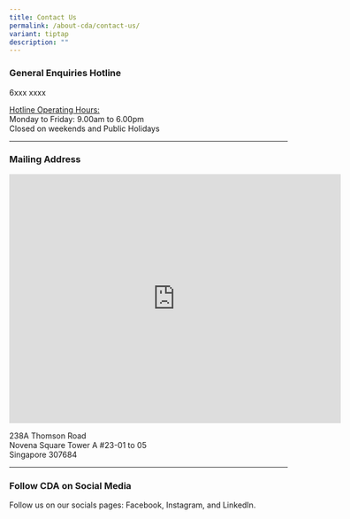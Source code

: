 ```yaml
---
title: Contact Us
permalink: /about-cda/contact-us/
variant: tiptap
description: ""
---
```

<h3>General Enquiries Hotline</h3>
<p>6xxx xxxx</p>
<p><u>Hotline Operating Hours:</u> 
<br>Monday to Friday: 9.00am to 6.00pm
<br>Closed on weekends and Public Holidays</p>
<hr>
<h3>Mailing Address</h3>
<p></p>
<div class="iframe-wrapper">
<iframe style="border:0;" height="450" width="600" allowfullscreen="true" frameborder="0" src="https://www.google.com/maps/embed?pb=!1m18!1m12!1m3!1d3988.7594561473657!2d103.84211773844537!3d1.3200512939920326!2m3!1f0!2f0!3f0!3m2!1i1024!2i768!4f13.1!3m3!1m2!1s0x31da19e770c9e2af%3A0x8619e5c7ed6e72b!2s238A%20Thomson%20Rd%2C%20Singapore%20307684!5e0!3m2!1sen!2ssg!4v1719303363843!5m2!1sen!2ssg"></iframe>
</div>
<p>238A Thomson Road
<br>Novena Square Tower A #23-01 to 05
<br>Singapore 307684</p>
<hr>
<h3>Follow CDA on Social Media</h3>
<p>Follow us on our socials pages: Facebook, Instagram, and LinkedIn.</p>
<p></p>
